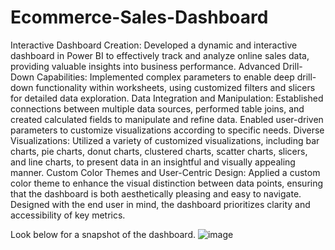 # Ecommerce-Sales-Dashboard

Interactive Dashboard Creation: Developed a dynamic and interactive dashboard in Power BI to effectively track and analyze online sales data, providing valuable insights into business performance.
Advanced Drill-Down Capabilities: Implemented complex parameters to enable deep drill-down functionality within worksheets, using customized filters and slicers for detailed data exploration.
Data Integration and Manipulation: Established connections between multiple data sources, performed table joins, and created calculated fields to manipulate and refine data. Enabled user-driven parameters to customize visualizations according to specific needs.
Diverse Visualizations: Utilized a variety of customized visualizations, including bar charts, pie charts, donut charts, clustered charts, scatter charts, slicers, and line charts, to present data in an insightful and visually appealing manner.
Custom Color Themes and User-Centric Design: Applied a custom color theme to enhance the visual distinction between data points, ensuring that the dashboard is both aesthetically pleasing and easy to navigate. Designed with the end user in mind, the dashboard prioritizes clarity and accessibility of key metrics.

Look below for a snapshot of the dashboard.
![image](https://github.com/user-attachments/assets/71731d69-00da-471a-8b30-63597907d9ed)
